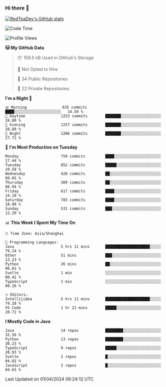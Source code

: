 ### Hi there 👋

<!--
**RedTeaDev/RedTeaDev** is a ✨ _special_ ✨ repository because its `README.md` (this file) appears on your GitHub profile.

Here are some ideas to get you started:

- 🔭 I’m currently working on ...
- 🌱 I’m currently learning ...
- 👯 I’m looking to collaborate on ...
- 🤔 I’m looking for help with ...
- 💬 Ask me about ...
- 📫 How to reach me: ...
- 😄 Pronouns: ...
- ⚡ Fun fact: ...
-->

<!--
[![wakatime](https://wakatime.com/badge/user/6b101ed0-04c0-4490-9283-eb61f2efff96.svg)](https://wakatime.com/@6b101ed0-04c0-4490-9283-eb61f2efff96)
!-->

[![RedTeaDev's GitHub stats](https://github-readme-stats.vercel.app/api?username=RedTeaDev)](https://github.com/anuraghazra/github-readme-stats)
<!--
[![willianrod's wakatime stats](https://github-readme-stats.vercel.app/api/wakatime?username=RedTeaDev)](https://github.com/anuraghazra/github-readme-stats)
!-->
<!--START_SECTION:waka-->
![Code Time](http://img.shields.io/badge/Code%20Time-2%2C132%20hrs%2030%20mins-blue)

![Profile Views](http://img.shields.io/badge/Profile%20Views-0-blue)

**🐱 My GitHub Data** 

> 📦 159.5 kB Used in GitHub's Storage 
 > 
> 🚫 Not Opted to Hire
 > 
> 📜 34 Public Repositories 
 > 
> 🔑 22 Private Repositories 
 > 
**I'm a Night 🦉** 

```text
🌞 Morning                635 commits         ████░░░░░░░░░░░░░░░░░░░░░   14.59 % 
🌆 Daytime                1253 commits        ███████░░░░░░░░░░░░░░░░░░   28.80 % 
🌃 Evening                1257 commits        ███████░░░░░░░░░░░░░░░░░░   28.89 % 
🌙 Night                  1206 commits        ███████░░░░░░░░░░░░░░░░░░   27.72 % 
```
📅 **I'm Most Productive on Tuesday** 

```text
Monday                   759 commits         ████░░░░░░░░░░░░░░░░░░░░░   17.44 % 
Tuesday                  852 commits         █████░░░░░░░░░░░░░░░░░░░░   19.58 % 
Wednesday                420 commits         ██░░░░░░░░░░░░░░░░░░░░░░░   09.65 % 
Thursday                 389 commits         ██░░░░░░░░░░░░░░░░░░░░░░░   08.94 % 
Friday                   617 commits         ████░░░░░░░░░░░░░░░░░░░░░   14.18 % 
Saturday                 783 commits         ████░░░░░░░░░░░░░░░░░░░░░   18.00 % 
Sunday                   531 commits         ███░░░░░░░░░░░░░░░░░░░░░░   12.20 % 
```


📊 **This Week I Spent My Time On** 

```text
🕑︎ Time Zone: Asia/Shanghai

💬 Programming Languages: 
Java                     5 hrs 11 mins       ████████████████████░░░░░   79.24 % 
Other                    51 mins             ███░░░░░░░░░░░░░░░░░░░░░░   13.23 % 
Python                   26 mins             ██░░░░░░░░░░░░░░░░░░░░░░░   06.82 % 
Svelte                   1 min               ░░░░░░░░░░░░░░░░░░░░░░░░░   00.41 % 
TypeScript               1 min               ░░░░░░░░░░░░░░░░░░░░░░░░░   00.26 % 

🔥 Editors: 
Intellijidea             5 hrs 11 mins       ████████████████████░░░░░   79.28 % 
VS Code                  1 hr 21 mins        █████░░░░░░░░░░░░░░░░░░░░   20.72 % 
```

**I Mostly Code in Java** 

```text
Java                     14 repos            ████████░░░░░░░░░░░░░░░░░   32.56 % 
Python                   13 repos            ████████░░░░░░░░░░░░░░░░░   30.23 % 
TypeScript               9 repos             █████░░░░░░░░░░░░░░░░░░░░   20.93 % 
Svelte                   2 repos             █░░░░░░░░░░░░░░░░░░░░░░░░   04.65 % 
JavaScript               2 repos             █░░░░░░░░░░░░░░░░░░░░░░░░   04.65 % 
```




 Last Updated on 01/04/2024 06:24:12 UTC
<!--END_SECTION:waka-->


